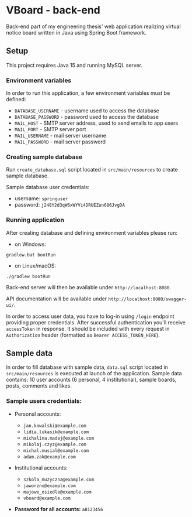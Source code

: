 # VBoard - back-end
Back-end part of my engineering thesis' web application realizing virtual notice board written in Java using Spring Boot framework.

## Setup
This project requires Java 15 and running MySQL server.

### Environment variables
In order to run this application, a few environment variables must be defined:
* `DATABASE_USERNAME` - username used to access the database
* `DATABASE_PASSWORD` - password used to access the database
* `MAIL_HOST` - SMTP server address, used to send emails to app users
* `MAIL_PORT` - SMTP server port
* `MAIL_USERNAME` - mail server username
* `MAIL_PASSWORD` - mail server password

### Creating sample database
Run `create_database.sql` script located in `src/main/resources` to create sample database.

Sample database user credentials:
* username: `springuser`
* password: `j248Y2d3qW6xWYVi4DRUEZun686JvgDA`

### Running application
After creating database and defining environment variables please run:
* on Windows:
```shell script
gradlew.bat bootRun
```
* on Linux/macOS:
```shell script
./gradlew bootRun
```

Back-end server will then be available under `http://localhost:8080`.

API documentation will be available under `http://localhost:8080/swagger-ui/`.

In order to access user data, you have to log-in using `/login` endpoint providing proper credentials.
After successful authentication you'll receive `accessToken` in response.
It should be included with every request in `Authorization` header (formatted as `Bearer ACCESS_TOKEN_HERE`).

## Sample data
In order to fill database with sample data, `data.sql` script located in `src/main/resources` is executed at launch of the application.
Sample data contains: 10 user accounts (6 personal, 4 institutional), sample boards, posts, comments and likes.

### Sample users credentials:
* Personal accounts:
    * `jan.kowalski@example.com`
    * `lidia.lukasik@example.com`
    * `michalina.madej@example.com`
    * `mikolaj.czyz@example.com`
    * `michal.musial@example.com`
    * `adam.zak@example.com`


* Institutional accounts:
    * `szkola_muzyczna@example.com`
    * `jaworzno@example.com`
    * `majowe_osiedle@example.com`
    * `vboard@example.com`


* __Password for all accounts:__ `aB123456`